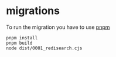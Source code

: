 # migrations

To run the migration you have to use [pnpm](https://pnpm.io/)

```
pnpm install
pnpm build
node dist/0001_redisearch.cjs
```
